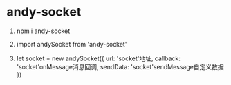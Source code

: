 # andy-socket


1. npm i andy-socket

2. import andySocket from 'andy-socket'

3. let socket = new andySocket({
  url: 'socket'地址,
  callback: 'socket'onMessage消息回调,
  sendData: 'socket'sendMessage自定义数据
})

